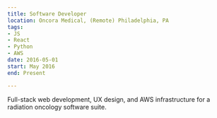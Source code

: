 ```yaml
---
title: Software Developer
location: Oncora Medical, (Remote) Philadelphia, PA
tags:
- JS
- React
- Python
- AWS
date: 2016-05-01
start: May 2016
end: Present

---
```

Full-stack web development, UX design, and AWS infrastructure for a radiation oncology software suite.